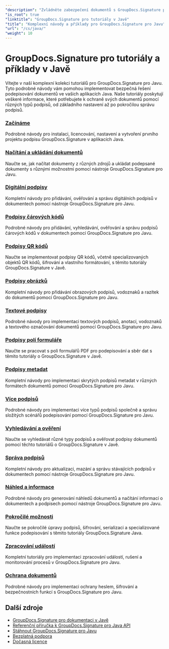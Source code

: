 ```yaml
---
"description": "Zvládněte zabezpečení dokumentů s GroupDocs.Signature pro Javu - Kompletní návody pro podepisování, ověřování, aktualizaci, mazání podpisů, extrakci metadat a efektivní správu dokumentů v aplikacích Java."
"is_root": true
"linktitle": "GroupDocs.Signature pro tutoriály v Javě"
"title": "Komplexní návody a příklady pro GroupDocs.Signature pro Javu"
"url": "/cs/java/"
"weight": 10
---
```


# GroupDocs.Signature pro tutoriály a příklady v Javě

Vítejte v naší komplexní kolekci tutoriálů pro GroupDocs.Signature pro Javu. Tyto podrobné návody vám pomohou implementovat bezpečná řešení podepisování dokumentů ve vašich aplikacích Java. Naše tutoriály poskytují veškeré informace, které potřebujete k ochraně svých dokumentů pomocí různých typů podpisů, od základního nastavení až po pokročilou správu podpisů.

### [Začínáme](./getting-started/)
Podrobné návody pro instalaci, licencování, nastavení a vytvoření prvního projektu podpisu GroupDocs.Signature v aplikacích Java.

### [Načítání a ukládání dokumentů](./document-loading-saving/)
Naučte se, jak načítat dokumenty z různých zdrojů a ukládat podepsané dokumenty s různými možnostmi pomocí nástroje GroupDocs.Signature pro Javu.

### [Digitální podpisy](./digital-signatures/)
Kompletní návody pro přidávání, ověřování a správu digitálních podpisů v dokumentech pomocí nástroje GroupDocs.Signature pro Javu.

### [Podpisy čárových kódů](./barcode-signatures/)
Podrobné návody pro přidávání, vyhledávání, ověřování a správu podpisů čárových kódů v dokumentech pomocí GroupDocs.Signature pro Javu.

### [Podpisy QR kódů](./qr-code-signatures/)
Naučte se implementovat podpisy QR kódů, včetně specializovaných objektů QR kódů, šifrování a vlastního formátování, s těmito tutoriály GroupDocs.Signature v Javě.

### [Podpisy obrázků](./image-signatures/)
Kompletní návody pro přidávání obrazových podpisů, vodoznaků a razítek do dokumentů pomocí GroupDocs.Signature pro Javu.

### [Textové podpisy](./text-signatures/)
Podrobné návody pro implementaci textových podpisů, anotací, vodoznaků a textového označování dokumentů pomocí GroupDocs.Signature pro Javu.

### [Podpisy polí formuláře](./form-field-signatures/)
Naučte se pracovat s poli formulářů PDF pro podepisování a sběr dat s těmito tutoriály o GroupDocs.Signature v Javě.

### [Podpisy metadat](./metadata-signatures/)
Kompletní návody pro implementaci skrytých podpisů metadat v různých formátech dokumentů pomocí GroupDocs.Signature pro Javu.

### [Více podpisů](./multiple-signatures/)
Podrobné návody pro implementaci více typů podpisů společně a správu složitých scénářů podepisování pomocí GroupDocs.Signature pro Javu.

### [Vyhledávání a ověření](./search-verification/)
Naučte se vyhledávat různé typy podpisů a ověřovat podpisy dokumentů pomocí těchto tutoriálů o GroupDocs.Signature v Javě.

### [Správa podpisů](./signature-management/)
Kompletní návody pro aktualizaci, mazání a správu stávajících podpisů v dokumentech pomocí nástroje GroupDocs.Signature pro Javu.

### [Náhled a informace](./preview-info/)
Podrobné návody pro generování náhledů dokumentů a načítání informací o dokumentech a podpisech pomocí nástroje GroupDocs.Signature pro Javu.

### [Pokročilé možnosti](./advanced-options/)
Naučte se pokročilé úpravy podpisů, šifrování, serializaci a specializované funkce podepisování s těmito tutoriály GroupDocs.Signature Java.

### [Zpracování událostí](./event-handling/)
Kompletní tutoriály pro implementaci zpracování událostí, rušení a monitorování procesů v GroupDocs.Signature pro Javu.

### [Ochrana dokumentů](./document-protection/)
Podrobné návody pro implementaci ochrany heslem, šifrování a bezpečnostních funkcí s GroupDocs.Signature pro Javu.

## Další zdroje

- [GroupDocs.Signature pro dokumentaci v Javě](https://docs.groupdocs.com./)
- [Referenční příručka k GroupDocs.Signature pro Java API](https://reference.groupdocs.com./)
- [Stáhnout GroupDocs.Signature pro Javu](https://releases.groupdocs.com./)
- [Bezplatná podpora](https://forum.groupdocs.com/)
- [Dočasná licence](https://purchase.groupdocs.com/temporary-license/)